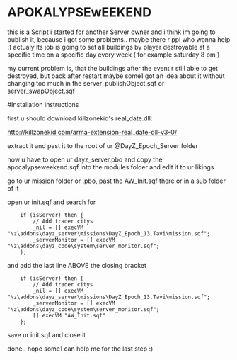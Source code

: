 APOKALYPSEwEEKEND
=================


this is a Script i started for another Server owner and i think im going to publish it, because i got some problems.. maybe there r ppl who wanna help :)
actualy its job is going to set all buildings by player destroyable at a specific time on a specific day every week ( for example saturday 8 pm )

my current problem is, that the buildings after the event r still able to get destroyed, but back after restart
maybe some1 got an idea about it without changing too much in the server_publishObject.sqf or server_swapObject.sqf


#Installation instructions

first u should download killzonekid's real_date.dll:

http://killzonekid.com/arma-extension-real_date-dll-v3-0/

extract it and past it to the root of ur @DayZ_Epoch_Server folder


now u have to open ur dayz_server.pbo and copy the apocalypseweekend.sqf into the modules folder and edit it to ur likings

go to ur mission folder or .pbo, past the AW_Init.sqf there or in a sub folder of it


open ur init.sqf and search for

~~~~
	if (isServer) then {
		// Add trader citys
		_nil = [] execVM "\z\addons\dayz_server\missions\DayZ_Epoch_13.Tavi\mission.sqf";
		_serverMonitor = [] execVM "\z\addons\dayz_code\system\server_monitor.sqf";
	};
~~~~

and add the last line ABOVE the closing bracket

~~~~
	if (isServer) then {
		// Add trader citys
		_nil = [] execVM "\z\addons\dayz_server\missions\DayZ_Epoch_13.Tavi\mission.sqf";
		_serverMonitor = [] execVM "\z\addons\dayz_code\system\server_monitor.sqf";
		[] execVM "AW_Init.sqf"
	};
~~~~

save ur init.sqf and close it


done.. hope some1 can help me for the last step :)
